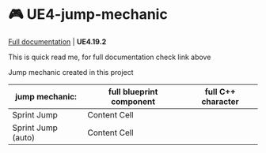 # 🎮 UE4-jump-mechanic

[Full documentation](https://arza-3d.github.io/UE4-jump-mechanic/) | __UE4.19.2__

This is quick read me, for full documentation check link above 

Jump mechanic created in this project

jump mechanic:     | full blueprint __component__ | full C++ __character__ |
-------------------|------------------------------|------------------------|
Sprint Jump        | Content Cell                 |                        |
Sprint Jump (auto) | Content Cell                 |                        |
